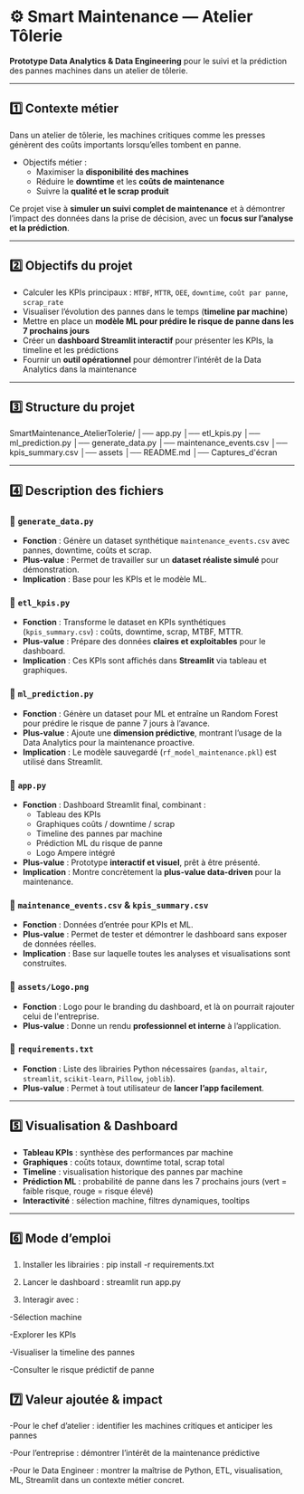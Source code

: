 # ⚙️ Smart Maintenance — Atelier Tôlerie

**Prototype Data Analytics & Data Engineering** pour le suivi et la prédiction des pannes machines dans un atelier de tôlerie.

---

## 1️⃣ Contexte métier

Dans un atelier de tôlerie, les machines critiques comme les presses génèrent des coûts importants lorsqu’elles tombent en panne.  
- Objectifs métier :
  - Maximiser la **disponibilité des machines**  
  - Réduire le **downtime** et les **coûts de maintenance**  
  - Suivre la **qualité et le scrap produit**  

Ce projet vise à **simuler un suivi complet de maintenance** et à démontrer l’impact des données dans la prise de décision, avec un **focus sur l’analyse et la prédiction**.

---

## 2️⃣ Objectifs du projet

- Calculer les KPIs principaux : `MTBF`, `MTTR`, `OEE`, `downtime`, `coût par panne`, `scrap_rate`  
- Visualiser l’évolution des pannes dans le temps (**timeline par machine**)  
- Mettre en place un **modèle ML pour prédire le risque de panne dans les 7 prochains jours**  
- Créer un **dashboard Streamlit interactif** pour présenter les KPIs, la timeline et les prédictions  
- Fournir un **outil opérationnel** pour démontrer l’intérêt de la Data Analytics dans la maintenance

---

## 3️⃣ Structure du projet

SmartMaintenance_AtelierTolerie/
│── app.py
│── etl_kpis.py
│── ml_prediction.py
│── generate_data.py
│── maintenance_events.csv
│── kpis_summary.csv
│── assets
│── README.md
│── Captures_d'écran


---

## 4️⃣ Description des fichiers

### 🔹 `generate_data.py`
- **Fonction** : Génère un dataset synthétique `maintenance_events.csv` avec pannes, downtime, coûts et scrap.  
- **Plus-value** : Permet de travailler sur un **dataset réaliste simulé** pour démonstration.  
- **Implication** : Base pour les KPIs et le modèle ML.

### 🔹 `etl_kpis.py`
- **Fonction** : Transforme le dataset en KPIs synthétiques (`kpis_summary.csv`) : coûts, downtime, scrap, MTBF, MTTR.  
- **Plus-value** : Prépare des données **claires et exploitables** pour le dashboard.  
- **Implication** : Ces KPIs sont affichés dans **Streamlit** via tableau et graphiques.

### 🔹 `ml_prediction.py`
- **Fonction** : Génère un dataset pour ML et entraîne un Random Forest pour prédire le risque de panne 7 jours à l’avance.  
- **Plus-value** : Ajoute une **dimension prédictive**, montrant l’usage de la Data Analytics pour la maintenance proactive.  
- **Implication** : Le modèle sauvegardé (`rf_model_maintenance.pkl`) est utilisé dans Streamlit.

### 🔹 `app.py`
- **Fonction** : Dashboard Streamlit final, combinant :
  - Tableau des KPIs  
  - Graphiques coûts / downtime / scrap  
  - Timeline des pannes par machine  
  - Prédiction ML du risque de panne  
  - Logo Ampere intégré
- **Plus-value** : Prototype **interactif et visuel**, prêt à être présenté.  
- **Implication** : Montre concrètement la **plus-value data-driven** pour la maintenance.

### 🔹 `maintenance_events.csv` & `kpis_summary.csv`
- **Fonction** : Données d’entrée pour KPIs et ML.  
- **Plus-value** : Permet de tester et démontrer le dashboard sans exposer de données réelles.  
- **Implication** : Base sur laquelle toutes les analyses et visualisations sont construites.

### 🔹 `assets/Logo.png`
- **Fonction** : Logo pour le branding du dashboard, et là on pourrait rajouter celui de l'entreprise.
- **Plus-value** : Donne un rendu **professionnel et interne** à l’application.  

### 🔹 `requirements.txt`
- **Fonction** : Liste des librairies Python nécessaires (`pandas`, `altair`, `streamlit`, `scikit-learn`, `Pillow`, `joblib`).  
- **Plus-value** : Permet à tout utilisateur de **lancer l’app facilement**.

---

## 5️⃣ Visualisation & Dashboard

- **Tableau KPIs** : synthèse des performances par machine  
- **Graphiques** : coûts totaux, downtime total, scrap total  
- **Timeline** : visualisation historique des pannes par machine  
- **Prédiction ML** : probabilité de panne dans les 7 prochains jours (vert = faible risque, rouge = risque élevé)  
- **Interactivité** : sélection machine, filtres dynamiques, tooltips  

---

## 6️⃣ Mode d’emploi

1. Installer les librairies :
pip install -r requirements.txt

2. Lancer le dashboard : 
streamlit run app.py

3. Interagir avec :

-Sélection machine

-Explorer les KPIs

-Visualiser la timeline des pannes

-Consulter le risque prédictif de panne

## 7️⃣ Valeur ajoutée & impact

-Pour le chef d’atelier : identifier les machines critiques et anticiper les pannes

-Pour l’entreprise : démontrer l’intérêt de la maintenance prédictive

-Pour le Data Engineer : montrer la maîtrise de Python, ETL, visualisation, ML, Streamlit dans un contexte métier concret.


